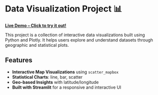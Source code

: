 # Data Visualization Project 📊

[**Live Demo – Click to try it out!**](https://share.streamlit.io/Bhaukali21/Data-Visualisation-Project/main/app.py)

This project is a collection of interactive data visualizations built using Python and Plotly. It helps users explore and understand datasets through geographic and statistical plots.

## Features

- **Interactive Map Visualizations** using `scatter_mapbox`
- **Statistical Charts**: line, bar, scatter
- **Geo-based Insights** with latitude/longitude
- **Built with Streamlit** for a responsive and interactive UI

